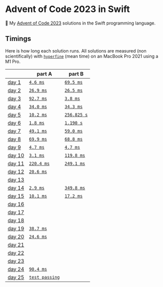 # Advent of Code 2023 in Swift

🎄 My [Advent of Code 2023](https://adventofcode.com/2023) solutions in the Swift programming language.

## Timings

Here is how long each solution runs. All solutions are measured (non scientifically) with [`hyperfine`](https://github.com/sharkdp/hyperfine) (mean time) on an MacBook Pro 2021 using a M1 Pro.

|                                                | part A                           | part B                        |
| ---------------------------------------------- | -------------------------------- | ----------------------------- |
| [day 1](https://adventofcode.com/2023/day/1)   | [`4.6 ms`](./01/01a.swift)       | [`69.5 ms`](./01/01b.swift)   |
| [day 2](https://adventofcode.com/2023/day/2)   | [`26.9 ms`](./02/02a.swift)      | [`26.5 ms`](./02/02b.swift)   |
| [day 3](https://adventofcode.com/2023/day/3)   | [`92.7 ms`](./35/03a.swift)      | [`3.8 ms`](./03/03b.swift)    |
| [day 4](https://adventofcode.com/2023/day/4)   | [`34.0 ms`](./04/04a.swift)      | [`34.3 ms`](./04/04b.swift)   |
| [day 5](https://adventofcode.com/2023/day/5)   | [`10.2 ms`](./05/05a.swift)      | [`256.825 s`](./05/05b.swift) |
| [day 6](https://adventofcode.com/2023/day/6)   | [`1.8 ms`](./06/06a.swift)       | [`1.190 s`](./06/06b.swift)   |
| [day 7](https://adventofcode.com/2023/day/7)   | [`49.1 ms`](./07/07a.swift)      | [`59.0 ms`](./07/07b.swift)   |
| [day 8](https://adventofcode.com/2023/day/8)   | [`69.9 ms`](./08/08a.swift)      | [`68.8 ms`](./08/08b.swift)   |
| [day 9](https://adventofcode.com/2023/day/9)   | [`4.7 ms`](./09/09a.swift)       | [`4.7 ms`](./09/09b.swift)    |
| [day 10](https://adventofcode.com/2023/day/10) | [`3.1 ms`](./10/10a.swift)       | [`119.8 ms`](./10/10b.swift)  |
| [day 11](https://adventofcode.com/2023/day/11) | [`220.4 ms`](./11/11a.swift)     | [`249.1 ms`](./11/11b.swift)  |
| [day 12](https://adventofcode.com/2023/day/12) | [`20.6 ms`](./12/12a.swift)      |                               |
| [day 13](https://adventofcode.com/2023/day/13) |                                  |                               |
| [day 14](https://adventofcode.com/2023/day/14) | [`2.9 ms`](./14/14a.swift)       | [`349.8 ms`](./14/14b.swift)  |
| [day 15](https://adventofcode.com/2023/day/15) | [`10.1 ms`](./15/15a.swift)      | [`17.2 ms`](./15/15b.swift)   |
| [day 16](https://adventofcode.com/2023/day/16) |                                  |                               |
| [day 17](https://adventofcode.com/2023/day/17) |                                  |                               |
| [day 18](https://adventofcode.com/2023/day/18) |                                  |                               |
| [day 19](https://adventofcode.com/2023/day/19) | [`38.7 ms`](./19/19a.swift)      |                               |
| [day 20](https://adventofcode.com/2023/day/20) | [`24.6 ms`](./20/20a.swift)      |                               |
| [day 21](https://adventofcode.com/2023/day/21) |                                  |                               |
| [day 22](https://adventofcode.com/2023/day/22) |                                  |                               |
| [day 23](https://adventofcode.com/2023/day/23) |                                  |                               |
| [day 24](https://adventofcode.com/2023/day/24) | [`90.4 ms`](./24/24a.swift)      |                               |
| [day 25](https://adventofcode.com/2023/day/25) | [`test passing`](./25/25a.swift) |                               |
